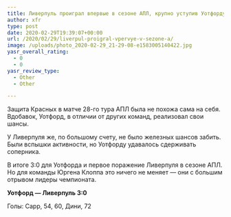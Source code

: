 ```yaml
---
title: Ливерпуль проиграл впервые в сезоне АПЛ, крупно уступив Уотфорду
author: xfr
type: post
date: 2020-02-29T19:39:07+00:00
url: /2020/02/29/liverpul-proigral-vpervye-v-sezone-a/
image: /uploads/photo_2020-02-29_21-29-08-e1583005140422.jpg
yasr_overall_rating:
  - 0
  - 0
yasr_review_type:
  - Other
  - Other

---
```

Защита Красных в матче 28-го тура АПЛ была не похожа сама на себя. Вдобавок, Уотфорд, в отличии от других команд, реализовал свои шансы.

У Ливерпуля же, по большому счету, не было железных шансов забить. Были вспышки активности, но Уотфорду удавалось сдерживать соперника.

В итоге 3:0 для Уотфорда и первое поражение Ливерпуля в сезоне АПЛ. Но для команды Юргена Клоппа это ничего не меняет &#8212; они с большим отрывом лидеры чемпионата.

**Уотфорд &#8212; Ливерпуль 3:0**
  
Голы: Сарр, 54, 60, Дини, 72